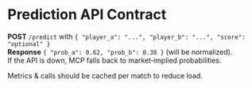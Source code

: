 
# Prediction API Contract

**POST** `/predict` with `{ "player_a": "...", "player_b": "...", "score": "optional" }`  
**Response** `{ "prob_a": 0.62, "prob_b": 0.38 }` (will be normalized).  
If the API is down, MCP falls back to market‑implied probabilities.

Metrics & calls should be cached per match to reduce load.
